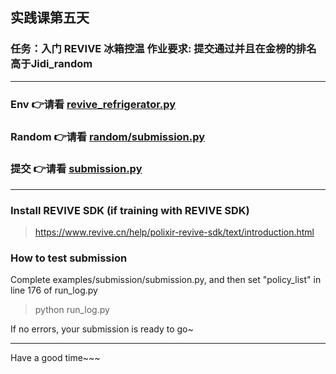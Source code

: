 ## 实践课第五天

### 任务：入门 REVIVE 冰箱控温 作业要求: 提交通过并且在金榜的排名高于Jidi_random


---
### Env 👉请看 [revive_refrigerator.py](env/revive_refrigerator.py)

### Random 👉请看 [random/submission.py](examples/random/submission.py)

### 提交 👉请看 [submission.py](examples/random/submission.py)

---

### Install REVIVE SDK (if training with REVIVE SDK)
>https://www.revive.cn/help/polixir-revive-sdk/text/introduction.html

### How to test submission

Complete examples/submission/submission.py, and then set "policy_list" in line 176 of run_log.py
>python run_log.py 

If no errors, your submission is ready to go~

___
Have a good time~~~